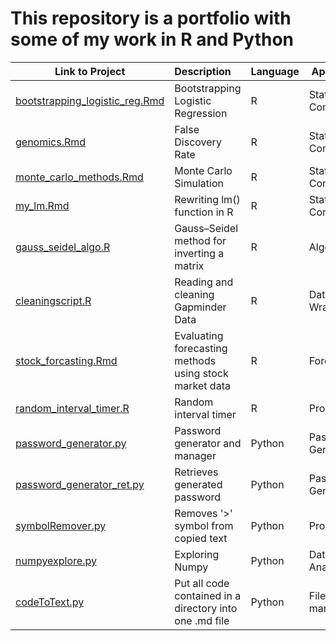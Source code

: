 # This repository is a portfolio with some of my work in R and Python

| Link to Project                                                                                                    | Description                                             | Language | Application             |
| ------------------------------------------------------------------------------------------------------------------ |:------------------------------------------------------- | -------- | ----------------------- |
| [bootstrapping_logistic_reg.Rmd](https://github.com/despresj/portfolio/blob/main/R/bootstrapping_logistic_reg.Rmd) | Bootstrapping Logistic Regression                       | R        | Statistical Computation |
| [genomics.Rmd](https://github.com/despresj/portfolio/blob/main/R/genomics.Rmd)                                     | False Discovery Rate                                    | R        | Statistical Computation |
| [monte_carlo_methods.Rmd](https://github.com/despresj/portfolio/blob/main/R/monte_carlo_methods.Rmd)               | Monte Carlo Simulation                                  | R        | Statistical Computation |
| [my_lm.Rmd](https://github.com/despresj/portfolio/blob/main/R/my_lm.Rmd)                                           | Rewriting lm() function in R                            | R        | Statistical Computation |
| [gauss_seidel_algo.R](https://github.com/despresj/portfolio/blob/main/R/gauss_seidel_algo.R)                       | Gauss–Seidel method for inverting a matrix              | R        | Algorithm               |
| [cleaningscript.R](https://github.com/despresj/portfolio/blob/main/R/cleaningscript.R)                             | Reading and cleaning Gapminder Data                     | R        | Data Wrangling          |
| [stock_forcasting.Rmd](https://github.com/despresj/portfolio/blob/main/R/stock_forcasting.Rmd)                     | Evaluating forecasting methods using stock market data  | R        | Forecasting             |
| [random_interval_timer.R](https://github.com/despresj/portfolio/blob/main/R/random_interval_timer.R)               | Random interval timer                                   | R        | Productivity            |
| [password_generator.py](https://github.com/despresj/portfolio/blob/main/Python/password_generator.py)              | Password generator and manager                          | Python   | Password Generator      |
| [password_generator_ret.py](https://github.com/despresj/portfolio/blob/main/Python/password_generator_ret.py)      | Retrieves generated password                            | Python   | Password Generator      |
| [symbolRemover.py](https://github.com/despresj/portfolio/blob/main/Python/symbolRemover.py)                        | Removes '>' symbol from copied text                     | Python   | Productivity            |
| [numpyexplore.py](https://github.com/despresj/portfolio/blob/main/Python/numpyexplore.py)                          | Exploring Numpy                                         | Python   | Data Analysis           |
| [codeToText.py](https://github.com/despresj/portfolio/blob/main/Python/codeToText.py)                              | Put all code contained in a directory into one .md file | Python   | File managment          | 

